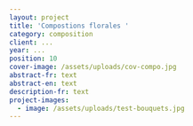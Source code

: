 ```yaml
---
layout: project
title: 'Compostions florales '
category: composition
client: ...
year: ...
position: 10
cover-image: /assets/uploads/cov-compo.jpg
abstract-fr: text
abstract-en: text
description-fr: text
project-images:
  - image: /assets/uploads/test-bouquets.jpg
---
```


